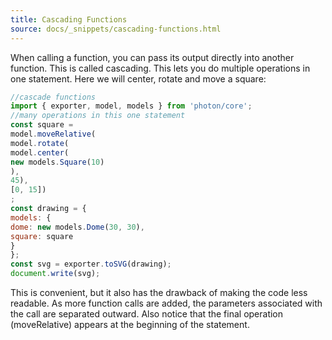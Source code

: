 ```yaml
---
title: Cascading Functions
source: docs/_snippets/cascading-functions.html
---
```


When calling a function, you can pass its output directly into another function. This is called cascading.
This lets you do multiple operations in one statement. Here we will center, rotate and move a square:
```javascript
//cascade functions
import { exporter, model, models } from 'photon/core';
//many operations in this one statement
const square =
model.moveRelative(
model.rotate(
model.center(
new models.Square(10)
),
45),
[0, 15])
;
const drawing = {
models: {
dome: new models.Dome(30, 30),
square: square
}
};
const svg = exporter.toSVG(drawing);
document.write(svg);
```
This is convenient, but it also has the drawback of making the code less readable. As more function calls are added,
the parameters associated with the call are separated outward. Also notice that the final operation (moveRelative) appears at the beginning of the statement.

